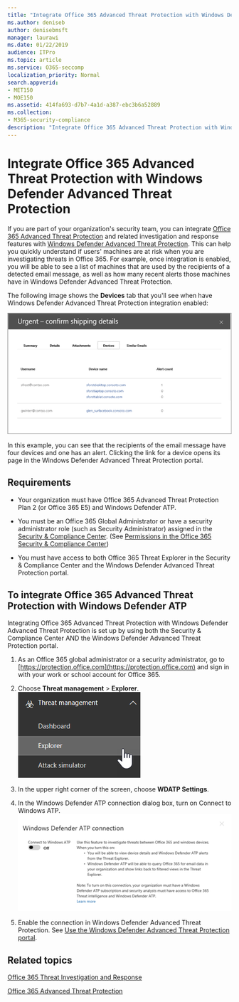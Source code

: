 ```yaml
---
title: "Integrate Office 365 Advanced Threat Protection with Windows Defender Advanced Threat Protection"
ms.author: deniseb
author: denisebmsft
manager: laurawi
ms.date: 01/22/2019
audience: ITPro
ms.topic: article
ms.service: O365-seccomp
localization_priority: Normal
search.appverid:
- MET150
- MOE150
ms.assetid: 414fa693-d7b7-4a1d-a387-ebc3b6a52889
ms.collection: 
- M365-security-compliance
description: "Integrate Office 365 Advanced Threat Protection with Windows Defender Advanced Threat Protection to see more detailed threat management information."
---
```


# Integrate Office 365 Advanced Threat Protection with Windows Defender Advanced Threat Protection

If you are part of your organization's security team, you can integrate [Office 365 Advanced Threat Protection](office-365-atp.md) and related investigation and response features with [Windows Defender Advanced Threat Protection](https://docs.microsoft.com/windows/security/threat-protection/windows-defender-atp/windows-defender-advanced-threat-protection). This can help you quickly understand if users' machines are at risk when you are investigating threats in Office 365. For example, once integration is enabled, you will be able to see a list of machines that are used by the recipients of a detected email message, as well as how many recent alerts those machines have in Windows Defender Advanced Threat Protection.
  
The following image shows the **Devices** tab that you'll see when have Windows Defender Advanced Threat Protection integration enabled: 
  
![When Windows Defender ATP is enabled, you can see a list of machines with alerts.](media/fec928ea-8f0c-44d7-80b9-a2e0a8cd4e89.PNG)
  
In this example, you can see that the recipients of the email message have four devices and one has an alert. Clicking the link for a device opens its page in the Windows Defender Advanced Threat Protection portal.
  
## Requirements

- Your organization must have Office 365 Advanced Threat Protection Plan 2 (or Office 365 E5) and Windows Defender ATP.
    
- You must be an Office 365 Global Administrator or have a security administrator role (such as Security Administrator) assigned in the [Security &amp; Compliance Center](https://protection.office.com). (See [Permissions in the Office 365 Security &amp; Compliance Center](permissions-in-the-security-and-compliance-center.md))
    
- You must have access to both Office 365 Threat Explorer in the Security & Compliance Center and the Windows Defender Advanced Threat Protection portal.
    
## To integrate Office 365 Advanced Threat Protection with Windows Defender ATP

Integrating Office 365 Advanced Threat Protection with Windows Defender Advanced Threat Protection is set up by using both the Security & Compliance Center AND the Windows Defender Advanced Threat Protection portal.
  
1. As an Office 365 global administrator or a security administrator, go to [https://protection.office.com](https://protection.office.com) and sign in with your work or school account for Office 365. 
    
2. Choose **Threat management** \> **Explorer**.<br>![Explorer in Threat Management menu](media/ThreatMgmt-Explorer-nav.png)<br>
    
3. In the upper right corner of the screen, choose **WDATP Settings**.
    
4. In the Windows Defender ATP connection dialog box, turn on Connect to Windows ATP.<br>![Windows Defender ATP connection](media/Explorer-WDATPConnection-dialog.png)<br>
    
5. Enable the connection in Windows Defender Advanced Threat Protection. See [Use the Windows Defender Advanced Threat Protection portal](https://go.microsoft.com/fwlink/?linkid=859690).

  
## Related topics

[Office 365 Threat Investigation and Response](office-365-ti.md)
  
[Office 365 Advanced Threat Protection](office-365-atp.md)
  

